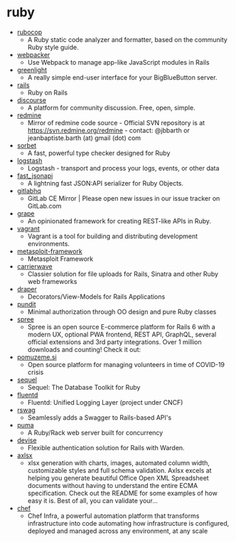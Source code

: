 # ruby
- [rubocop](https://github.com/rubocop-hq/rubocop)
  - A Ruby static code analyzer and formatter, based on the community Ruby style guide.
- [webpacker](https://github.com/rails/webpacker)
  - Use Webpack to manage app-like JavaScript modules in Rails
- [greenlight](https://github.com/bigbluebutton/greenlight)
  - A really simple end-user interface for your BigBlueButton server.
- [rails](https://github.com/rails/rails)
  - Ruby on Rails
- [discourse](https://github.com/discourse/discourse)
  - A platform for community discussion. Free, open, simple.
- [redmine](https://github.com/redmine/redmine)
  - Mirror of redmine code source - Official SVN repository is at https://svn.redmine.org/redmine - contact: @jbbarth or jeanbaptiste.barth (at) gmail (dot) com
- [sorbet](https://github.com/sorbet/sorbet)
  - A fast, powerful type checker designed for Ruby
- [logstash](https://github.com/elastic/logstash)
  - Logstash - transport and process your logs, events, or other data
- [fast_jsonapi](https://github.com/Netflix/fast_jsonapi)
  - A lightning fast JSON:API serializer for Ruby Objects.
- [gitlabhq](https://github.com/gitlabhq/gitlabhq)
  - GitLab CE Mirror | Please open new issues in our issue tracker on GitLab.com
- [grape](https://github.com/ruby-grape/grape)
  - An opinionated framework for creating REST-like APIs in Ruby.
- [vagrant](https://github.com/hashicorp/vagrant)
  - Vagrant is a tool for building and distributing development environments.
- [metasploit-framework](https://github.com/rapid7/metasploit-framework)
  - Metasploit Framework
- [carrierwave](https://github.com/carrierwaveuploader/carrierwave)
  - Classier solution for file uploads for Rails, Sinatra and other Ruby web frameworks
- [draper](https://github.com/drapergem/draper)
  - Decorators/View-Models for Rails Applications
- [pundit](https://github.com/varvet/pundit)
  - Minimal authorization through OO design and pure Ruby classes
- [spree](https://github.com/spree/spree)
  - Spree is an open source E-commerce platform for Rails 6 with a modern UX, optional PWA frontend, REST API, GraphQL, several official extensions and 3rd party integrations. Over 1 million downloads and counting! Check it out:
- [pomuzeme.si](https://github.com/Applifting/pomuzeme.si)
  - Open source platform for managing volunteers in time of COVID-19 crisis
- [sequel](https://github.com/jeremyevans/sequel)
  - Sequel: The Database Toolkit for Ruby
- [fluentd](https://github.com/fluent/fluentd)
  - Fluentd: Unified Logging Layer (project under CNCF)
- [rswag](https://github.com/rswag/rswag)
  - Seamlessly adds a Swagger to Rails-based API's
- [puma](https://github.com/puma/puma)
  - A Ruby/Rack web server built for concurrency
- [devise](https://github.com/heartcombo/devise)
  - Flexible authentication solution for Rails with Warden.
- [axlsx](https://github.com/randym/axlsx)
  - xlsx generation with charts, images, automated column width, customizable styles and full schema validation. Axlsx excels at helping you generate beautiful Office Open XML Spreadsheet documents without having to understand the entire ECMA specification. Check out the README for some examples of how easy it is. Best of all, you can validate your…
- [chef](https://github.com/chef/chef)
  - Chef Infra, a powerful automation platform that transforms infrastructure into code automating how infrastructure is configured, deployed and managed across any environment, at any scale
